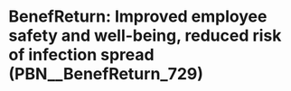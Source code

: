 # BenefReturn: __Improved employee safety and well-being, reduced risk of infection spread__ (PBN__BenefReturn_729)

